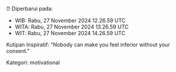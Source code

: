 ⏰ Diperbarui pada:
- WIB: Rabu, 27 November 2024 12.26.59 UTC
- WITA: Rabu, 27 November 2024 13.26.59 UTC
- WIT: Rabu, 27 November 2024 14.26.59 UTC

Kutipan Inspiratif:
"Nobody can make you feel inferior without your consent."


Kategori: motivational


